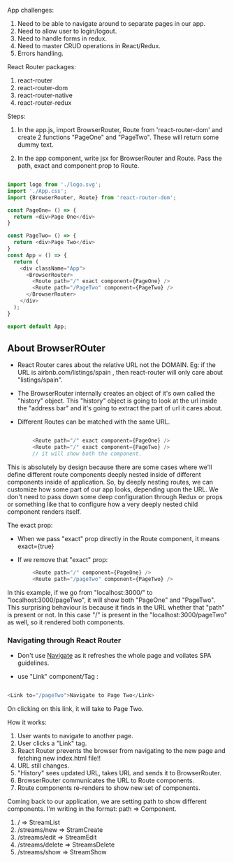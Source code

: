 App challenges:

1. Need to be able to navigate around to separate pages in our app.
2. Need to allow user to login/logout.
3. Need to handle forms in redux.
4. Need to master CRUD operations in React/Redux.
5. Errors handling.


React Router packages:

1. react-router
2. react-router-dom
3. react-router-native
4. react-router-redux


Steps:

1. In the app.js, import BrowserRouter, Route from 'react-router-dom' and create 2 functions "PageOne" and "PageTwo". These will return some dummy text.

2. In the app component, write jsx for BrowserRouter and Route. Pass the path, exact and component prop to Route.

```javaScript

import logo from './logo.svg';
import './App.css';
import {BrowserRouter, Route} from 'react-router-dom';

const PageOne= () => {
  return <div>Page One</div>
}

const PageTwo= () => {
  return <div>Page Two</div>
}
const App = () => {
  return (
    <div className="App">
      <BrowserRouter>
        <Route path="/" exact component={PageOne} />
        <Route path="/PageTwo" component={PageTwo} />
      </BrowserRouter>
    </div>
  );
}

export default App;

```

## About BrowserROuter ##

- React Router cares about the relative URL not the DOMAIN. Eg: if the URL is airbnb.com/listings/spain , then react-router will only care about "listings/spain". 

- The BrowserRouter internally creates an object of it's own called the "history" object. This "history" object is going to look at the url inside the "address bar" and it's going to extract 
the part of url it cares about. 

- Different Routes can be matched with the same URL. 

```javaScript

        <Route path="/" exact component={PageOne} />
        <Route path="/" exact component={PageTwo} />
        // it will show both the component.

```

This is absolutely by design because there are some cases where we'll define different route components deeply nested inside of different components inside of application. So, by deeply nesting routes, we can customize how some part of our app looks, depending upon the URL. We don't need to pass down some deep configuration through Redux or props or something like that to configure how a very deeply nested child component renders itself.

The exact prop:

- When we pass "exact" prop directly in the Route component, it means exact={true}  

- If we remove that "exact" prop: 

```javaScript
        <Route path="/" component={PageOne} />
        <Route path="/pageTwo" component={PageTwo} />
```

In this example, if we go from "localhost:3000/" to "localhost:3000/pageTwo", it will show both "PageOne" and "PageTwo". This surprising behaviour is because it finds in the URL whether that "path" is present or not. In this case "/" is present in the "localhost:3000/pageTwo" as well, so it rendered both components.

### Navigating through React Router ###

- Don't use <a href="/SomePath">Navigate</a> as it refreshes the whole page and voilates SPA guidelines.

- use "Link" component/Tag :

```javaScript

<Link to="/pageTwo">Navigate to Page Two</Link>

```

On clicking on this link, it will take to Page Two.  


How it works:

1. User wants to navigate to another page.
2. User clicks a "Link" tag.
3. React Router prevents the browser from navigating to the new page and fetching new index.html file!!
4. URL still changes.
5. "History" sees updated URL, takes URL and sends it to BrowserRouter.
6. BrowserRouter communicates the URL to Route components.
7. Route components re-renders to show new set of components.

Coming back to our application, we are setting path to show different components. I'm writing in the format: path => Component.

1. / => StreamList
2. /streams/new => StramCreate
3. /streams/edit => StreamEdit
4. /streams/delete => StreamsDelete
5. /streams/show => StreamShow



























